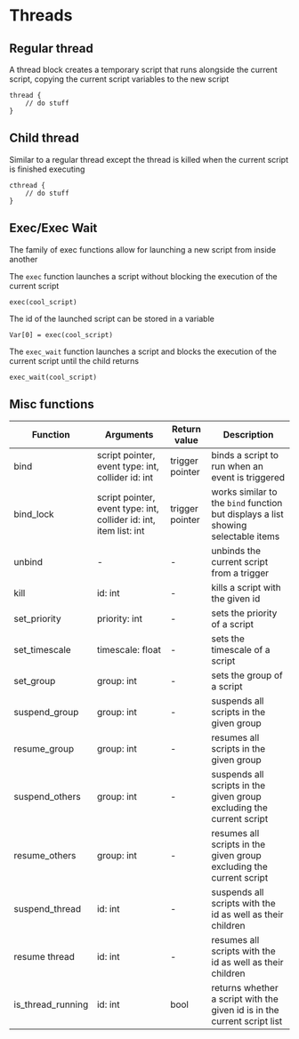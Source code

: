# Threads

## Regular thread

A thread block creates a temporary script that runs alongside the current script, copying the current script variables to the new script

```
thread {
    // do stuff
}
```

## Child thread

Similar to a regular thread except the thread is killed when the current script is finished executing

```
cthread {
    // do stuff
}
```

## Exec/Exec Wait

The family of exec functions allow for launching a new script from inside another

The `exec` function launches a script without blocking the execution of the current script

```
exec(cool_script)
```

The id of the launched script can be stored in a variable

```
Var[0] = exec(cool_script)
```

The `exec_wait` function launches a script and blocks the execution of the current script until the child returns

```
exec_wait(cool_script)
```

## Misc functions

|Function|Arguments|Return value|Description|
|-|-|-|-|
|bind|script pointer, event type: int, collider id: int|trigger pointer|binds a script to run when an event is triggered|
|bind_lock|script pointer, event type: int, collider id: int, item list: int|trigger pointer|works similar to the `bind` function but displays a list showing selectable items|
|unbind|-|-|unbinds the current script from a trigger|
|kill|id: int|-|kills a script with the given id|
|set_priority|priority: int|-|sets the priority of a script|
|set_timescale|timescale: float|-|sets the timescale of a script|
|set_group|group: int|-|sets the group of a script|
|suspend_group|group: int|-|suspends all scripts in the given group|
|resume_group|group: int|-|resumes all scripts in the given group|
|suspend_others|group: int|-|suspends all scripts in the given group excluding the current script|
|resume_others|group: int|-|resumes all scripts in the given group excluding the current script|
|suspend_thread|id: int|-|suspends all scripts with the id as well as their children|
|resume thread|id: int|-|resumes all scripts with the id as well as their children|
|is_thread_running|id: int|bool|returns whether a script with the given id is in the current script list|
